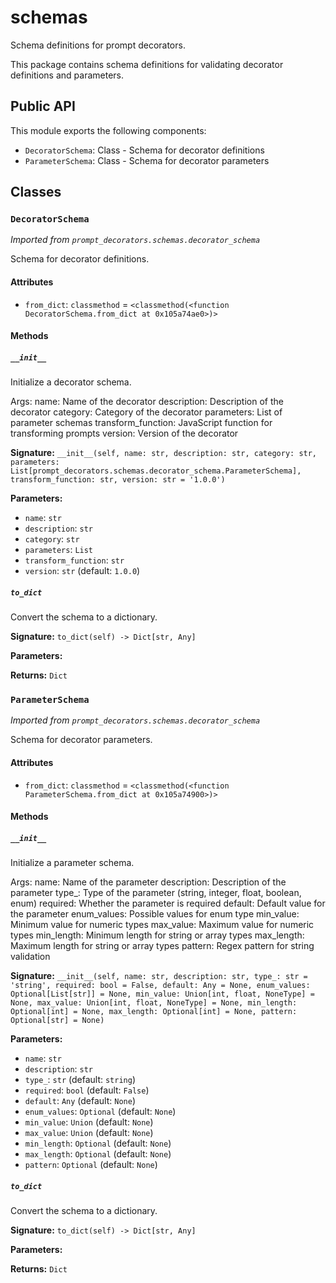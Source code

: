 # schemas

Schema definitions for prompt decorators.

This package contains schema definitions for validating decorator definitions
and parameters.

## Public API

This module exports the following components:

- `DecoratorSchema`: Class - Schema for decorator definitions
- `ParameterSchema`: Class - Schema for decorator parameters

## Classes

### `DecoratorSchema`

*Imported from `prompt_decorators.schemas.decorator_schema`*

Schema for decorator definitions.

#### Attributes

- `from_dict`: `classmethod` = `<classmethod(<function DecoratorSchema.from_dict at 0x105a74ae0>)>`

#### Methods

##### `__init__`

Initialize a decorator schema.

Args:
    name: Name of the decorator
    description: Description of the decorator
    category: Category of the decorator
    parameters: List of parameter schemas
    transform_function: JavaScript function for transforming prompts
    version: Version of the decorator

**Signature:** `__init__(self, name: str, description: str, category: str, parameters: List[prompt_decorators.schemas.decorator_schema.ParameterSchema], transform_function: str, version: str = '1.0.0')`

**Parameters:**

- `name`: `str`
- `description`: `str`
- `category`: `str`
- `parameters`: `List`
- `transform_function`: `str`
- `version`: `str` (default: `1.0.0`)

##### `to_dict`

Convert the schema to a dictionary.

**Signature:** `to_dict(self) -> Dict[str, Any]`

**Parameters:**


**Returns:** `Dict`

### `ParameterSchema`

*Imported from `prompt_decorators.schemas.decorator_schema`*

Schema for decorator parameters.

#### Attributes

- `from_dict`: `classmethod` = `<classmethod(<function ParameterSchema.from_dict at 0x105a74900>)>`

#### Methods

##### `__init__`

Initialize a parameter schema.

Args:
    name: Name of the parameter
    description: Description of the parameter
    type_: Type of the parameter (string, integer, float, boolean, enum)
    required: Whether the parameter is required
    default: Default value for the parameter
    enum_values: Possible values for enum type
    min_value: Minimum value for numeric types
    max_value: Maximum value for numeric types
    min_length: Minimum length for string or array types
    max_length: Maximum length for string or array types
    pattern: Regex pattern for string validation

**Signature:** `__init__(self, name: str, description: str, type_: str = 'string', required: bool = False, default: Any = None, enum_values: Optional[List[str]] = None, min_value: Union[int, float, NoneType] = None, max_value: Union[int, float, NoneType] = None, min_length: Optional[int] = None, max_length: Optional[int] = None, pattern: Optional[str] = None)`

**Parameters:**

- `name`: `str`
- `description`: `str`
- `type_`: `str` (default: `string`)
- `required`: `bool` (default: `False`)
- `default`: `Any` (default: `None`)
- `enum_values`: `Optional` (default: `None`)
- `min_value`: `Union` (default: `None`)
- `max_value`: `Union` (default: `None`)
- `min_length`: `Optional` (default: `None`)
- `max_length`: `Optional` (default: `None`)
- `pattern`: `Optional` (default: `None`)

##### `to_dict`

Convert the schema to a dictionary.

**Signature:** `to_dict(self) -> Dict[str, Any]`

**Parameters:**


**Returns:** `Dict`
